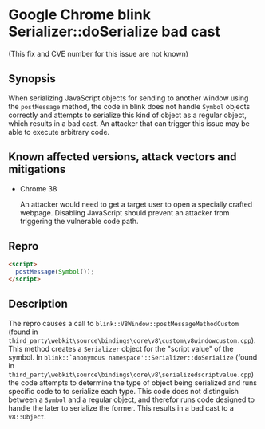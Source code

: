 Google Chrome blink Serializer::doSerialize bad cast
====================================================
(This fix and CVE number for this issue are not known)

Synopsis
--------
When serializing JavaScript objects for sending to another window using the
`postMessage` method, the code in blink does not handle `Symbol` objects
correctly and attempts to serialize this kind of object as a regular object,
which results in a bad cast. An attacker that can trigger this issue may be
able to execute arbitrary code.

Known affected versions, attack vectors and mitigations
-----------------------
* Chrome 38

  An attacker would need to get a target user to open a specially crafted
  webpage. Disabling JavaScript should prevent an attacker from triggering the
  vulnerable code path.

Repro
-----
```HTML
<script>
  postMessage(Symbol());
</script>
```

Description
-----------
The repro causes a call to `blink::V8Window::postMessageMethodCustom` (found in
`third_party\webkit\source\bindings\core\v8\custom\v8windowcustom.cpp`).
This method creates a `Serializer` object for the "script value" of the symbol.
In ``blink::`anonymous namespace'::Serializer::doSerialize`` (found in 
`third_party\webkit\source\bindings\core\v8\serializedscriptvalue.cpp`)
the code attempts to determine the type of object being serialized and runs
specific code to to serialize each type. This code does not distinguish between
a `Symbol` and a regular object, and therefor runs code designed to handle the
later to serialize the former. This results in a bad cast to a `v8::Object`.
